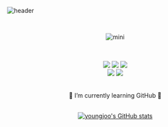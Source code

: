 ![header](https://capsule-render.vercel.app/api?type=waving&&color=0:CEF6F5,100:D8CEF6&height=300&section=header&text=Youngjoo's%20Profile&fontSize=70)


<div align="center">

<br/>


![mini](https://t1.daumcdn.net/cafeattach/mEr9/1fe2a6e7d531449c33ab1e17b78aabbb1c08445a)
<br/>
<br/>
<br/>

<img src="https://img.shields.io/badge/SSAFY-%2300BAF2.svg?&style=for-the-badge&logo=samsung&logoColor=black" />
  <img src="https://img.shields.io/badge/python-%233776AB.svg?&style=for-the-badge&logo=python&logoColor=white" />
  <img src="https://img.shields.io/badge/MATLAB-%23EEEEEE.svg?&style=for-the-badge&logo=&logoColor=black" />
  <br/>
  <img src="https://img.shields.io/badge/fusion360-%23FF8C00.svg?&style=for-the-badge&logo=&logoColor=white" />
  <img src="https://img.shields.io/badge/catia-%23006699.svg?&style=for-the-badge&logo=&logoColor=white" />

<br/>
<br/>
<br/>
🌱 I’m currently learning GitHub 🌱
<br/>
<br/>

  
[![youngjoo's GitHub stats](https://github-readme-stats.vercel.app/api?username=youngjoo0108)](https://github.com/anuraghazra/github-readme-stats)

</div>



<!--
**youngjoo0108/youngjoo0108** is a ✨ _special_ ✨ repository because its `README.md` (this file) appears on your GitHub profile.

Here are some ideas to get you started:

- 🔭 I’m currently working on ...
- 🌱 I’m currently learning ...
- 👯 I’m looking to collaborate on ...
- 🤔 I’m looking for help with ...
- 💬 Ask me about ...
- 📫 How to reach me: ...
- 😄 Pronouns: ...
- ⚡ Fun fact: ...
-->
